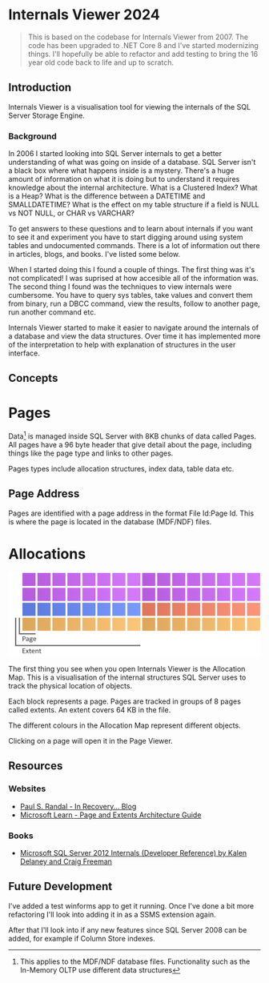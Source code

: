 # Internals Viewer 2024

>This is based on the codebase for Internals Viewer from 2007. The code has been upgraded to .NET Core 8 and I've started modernizing things. I'll hopefully be able to refactor and add testing to bring the 16 year old code back to life and up to scratch.

## Introduction

Internals Viewer is a visualisation tool for viewing the internals of the SQL Server Storage Engine.

### Background

In 2006 I started looking into SQL Server internals to get a better understanding of what was going on inside of a database. SQL Server isn't a black box where what happens inside is a mystery. There's a huge amount of information on what it is doing but to understand it requires knowledge about the internal architecture. What is a Clustered Index? What is a Heap? What is the difference between a DATETIME and SMALLDATETIME? What is the effect on my table structure if a field is NULL vs NOT NULL, or CHAR vs VARCHAR?

To get answers to these questions and to learn about internals if you want to see it and experiment you have to start digging around using system tables and undocumented commands. There is a lot of information out there in articles, blogs, and books. I've listed some below. 

When I started doing this I found a couple of things. The first thing was it's not complicated! I was suprised at how accesible all of the information was. The second thing I found was the techniques to view internals were cumbersome. You have to query sys tables, take values and convert them from binary, run a DBCC command, view the results, follow to another page, run another command etc.

Internals Viewer started to make it easier to navigate around the internals of a database and view the data structures. Over time it has implemented more of the interpretation to help with explanation of structures in the user interface.

## Concepts

# Pages

Data[^1] is managed inside SQL Server with 8KB chunks of data called Pages. All pages have a 96 byte header that give detail about the page, including things like the page type and links to other pages.

Pages types include allocation structures, index data, table data etc.

[^1]: This applies to the MDF/NDF database files. Functionality such as the In-Memory OLTP use different data structures

## Page Address

Pages are identified with a page address in the format File Id:Page Id. This is where the page is located in the database (MDF/NDF) files.

# Allocations

![Extents and oages on the Allocation Map](/docs/images/readme/allocation-map-pages-and-extents.png)

The first thing you see when you open Internals Viewer is the Allocation Map. This is a visualisation of the internal structures SQL Server uses to track the physical location of objects.

Each block represents a page. Pages are tracked in groups of 8 pages called extents. An extent covers 64 KB in the file.

The different colours in the Allocation Map represent different objects.

Clicking on a page will open it in the Page Viewer.

## Resources

### Websites
- [Paul S. Randal - In Recovery... Blog](https://www.sqlskills.com/blogs/paul/category/inside-the-storage-engine/)
- [Microsoft Learn - Page and Extents Architecture Guide](https://learn.microsoft.com/en-us/sql/relational-databases/pages-and-extents-architecture-guide)

### Books

- [Microsoft SQL Server 2012 Internals (Developer Reference) by Kalen Delaney and Craig Freeman](https://www.amazon.co.uk/Microsoft-SQL-Server-2012-Internals-ebook/dp/B00JDMQJYC)

## Future Development
I've added a test winforms app to get it running. Once I've done a bit more refactoring I'll look into adding it in as a SSMS extension again.

After that I'll look into if any new features since SQL Server 2008 can be added, for example if Column Store indexes.
